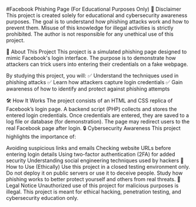 #Facebook Phishing Page (For Educational Purposes Only)
📌 Disclaimer
This project is created solely for educational and cybersecurity awareness purposes. The goal is to understand how phishing attacks work and how to prevent them. Misuse of this knowledge for illegal activities is strictly prohibited. The author is not responsible for any unethical use of this project.

📖 About This Project
This project is a simulated phishing page designed to mimic Facebook's login interface. The purpose is to demonstrate how attackers can trick users into entering their credentials on a fake webpage.

By studying this project, you will:
✅ Understand the techniques used in phishing attacks
✅ Learn how attackers capture login credentials
✅ Gain awareness of how to identify and protect against phishing attempts

🛠 How It Works
The project consists of an HTML and CSS replica of Facebook’s login page.
A backend script (PHP) collects and stores the entered login credentials.
Once credentials are entered, they are saved to a log file or database (for demonstration).
The page may redirect users to the real Facebook page after login.
🔒 Cybersecurity Awareness
This project highlights the importance of:

Avoiding suspicious links and emails
Checking website URLs before entering login details
Using two-factor authentication (2FA) for added security
Understanding social engineering techniques used by hackers
🚀 How to Use (Ethically)
Use this project in a closed testing environment only.
Do not deploy it on public servers or use it to deceive people.
Study how phishing works to better protect yourself and others from real threats.
📜 Legal Notice
Unauthorized use of this project for malicious purposes is illegal. This project is meant for ethical hacking, penetration testing, and cybersecurity education only.
